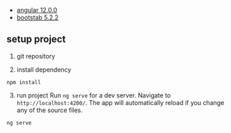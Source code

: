 * [angular 12.0.0](https://angular.io/guide/releases)
* [bootstab 5.2.2](https://getbootstrap.com/docs/5.1/getting-started/introduction/)

## setup project
1. git repository

2. install dependency
```
npm install  
```
3. run project Run `ng serve` for a dev server. Navigate to `http://localhost:4200/`. The app will automatically reload if you change any of the source files.
```
ng serve 
```


